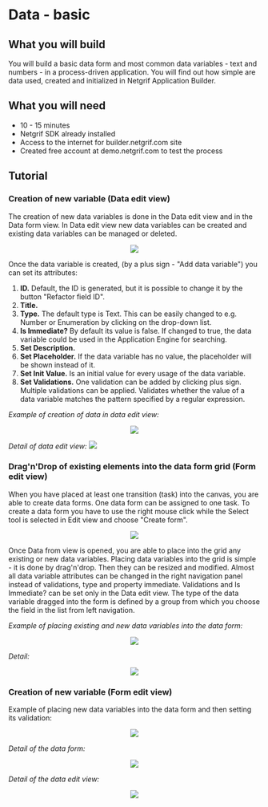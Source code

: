 # Data - basic

## What you will build

You will build a basic data form and most common data variables - text and numbers - in a process-driven application. You will find out how simple are data used, created and initialized in Netgrif Application Builder.

## What you will need

<ul>
    <li>10 - 15 minutes</li>
    <li>Netgrif SDK already installed</li>
    <li>Access to the internet for builder.netgrif.com site</li>
    <li>Created free account at demo.netgrif.com to test the process</li>
</ul>

## Tutorial
### Creation of new variable (Data edit view)

The creation of new data variables is done in the Data edit view and in the Data form view. In Data edit view new data variables can be created and existing data variables can be managed or deleted.

<p align="center">
    <img src="_media/data-basic/8.png">
</p>

Once the data variable is created, (by a plus sign - "Add data variable") you can set its attributes:

<ol>
    <li> <b>ID.</b> Default, the ID is generated, but it is possible to change it by the button "Refactor field ID".</li>
    <li> <b>Title.</b></li>
    <li> <b>Type.</b> The default type is Text. This can be easily changed to e.g. Number or Enumeration by clicking on the drop-down list.</li>
    <li> <b>Is Immediate?</b> By default its value is false. If changed to true, the data variable could be used in the Application Engine for searching.</li>
    <li> <b>Set Description.</b></li>
    <li> <b>Set Placeholder.</b> If the data variable has no value, the placeholder will be shown instead of it.</li>
    <li> <b>Set Init Value.</b> Is an initial value for every usage of the data variable.</li>
    <li> <b>Set Validations.</b> One validation can be added by clicking plus sign. Multiple validations can be applied. Validates whether the value of a data variable matches the pattern specified by a regular expression.</li>
</ol>

_Example of creation of data in data edit view:_

<p align="center">
    <img src="_media/data-basic/1.gif">
</p>

_Detail of data edit view:_
<img src="_media/data-basic /4.png">

### Drag'n'Drop of existing elements into the data form grid (Form edit view)

When you have placed at least one transition (task) into the canvas, you are able to create data forms. One data form can be assigned to one task. To create a data form you have to use the right mouse click while the Select tool is selected in Edit view and choose "Create form". 

<p align="center">
    <img src="_media/data-basic/9.png">
</p>

Once Data from view is opened, you are able to place into the grid any existing or new data variables.
Placing data variables into the grid is simple - it is done by drag'n'drop. Then they can be resized and modified.
Almost all data variable attributes can be changed in the right navigation panel instead of validations, type and property immediate.
Validations and Is Immediate? can be set only in the Data edit view. The type of the data variable dragged into the form is defined by
a group from which you choose the field in the list from left navigation.

_Example of placing existing and new data variables into the data form:_

<p align="center">
    <img src="_media/data-basic/2.gif">
</p>

_Detail:_

<p align="center">
    <img src="_media/data-basic/5.png">
</p>

### Creation of new variable (Form edit view)

Example of placing new data variables into the data form and then setting its validation:
<p align="center">
    <img src="_media/data-basic/3.gif">
</p>

_Detail of the data form:_

<p align="center">
    <img src="_media/data-basic/6.png">
</p>

_Detail of the data edit view:_

<p align="center">
    <img src="_media/data-basic/7.png">
</p>
